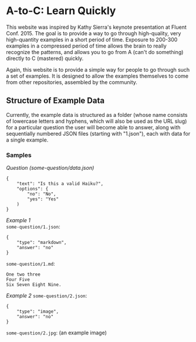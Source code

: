 # A-to-C: Learn Quickly #

This website was inspired by Kathy Sierra's keynote presentation at Fluent 
Conf. 2015. The goal is to provide a way to go through high-quality, very 
high-quantity examples in a short period of time. Exposure to 200-300 examples 
in a compressed period of time allows the brain to really recognize the 
patterns, and allows you to go from A (can't do something) directly to C 
(mastered) quickly.

Again, this website is to provide a simple way for people to go through such 
a set of examples. It is designed to allow the examples themselves to come 
from other repositories, assembled by the community.


## Structure of Example Data ##

Currently, the example data is structured as a folder (whose name consists of 
lowercase letters and hyphens, which will also be used as the URL slug) for a 
particular question the user will become able to answer, along with 
sequentially numbered JSON files (starting with "1.json"), each with data for a 
single example.


### Samples ###

*Question (some-question/data.json)*

    {
        "text": "Is this a valid Haiku?",
        "options": {
            "no": "No",
            "yes": "Yes"
        )
    }


*Example 1*  
```some-question/1.json```:  

    {
        "type": "markdown",
        "answer": "no"
    }


```some-question/1.md```:  

    One two three  
    Four Five  
    Six Seven Eight Nine.


*Example 2*
```some-question/2.json```:  

    {
        "type": "image",
        "answer": "no"
    }


```some-question/2.jpg```: (an example image)
